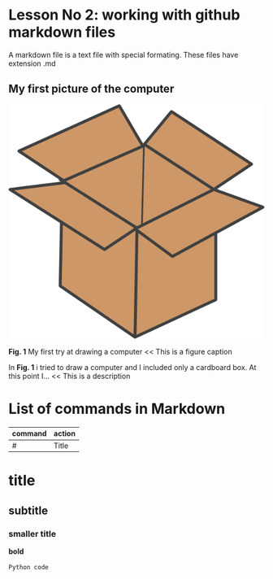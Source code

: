 # Lesson No 2: working with github markdown files

A markdown file is a text file with special formating. These files have extension .md

## My first picture of the computer

![](box.png)

**Fig. 1** My first try at drawing a computer << This is a figure caption

In **Fig. 1** i tried to draw a computer and I included only a cardboard box. At this point I... << This is a description



# List of commands in Markdown

| command | action |
|-------|----------|
| #     | Title    |

# title
## subtitle
### smaller title
**bold**
```.py
Python code
```

